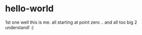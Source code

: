 # hello-world
1st one
well this is me.  all starting at point zero .. and all too big 2 understand!  :)  

